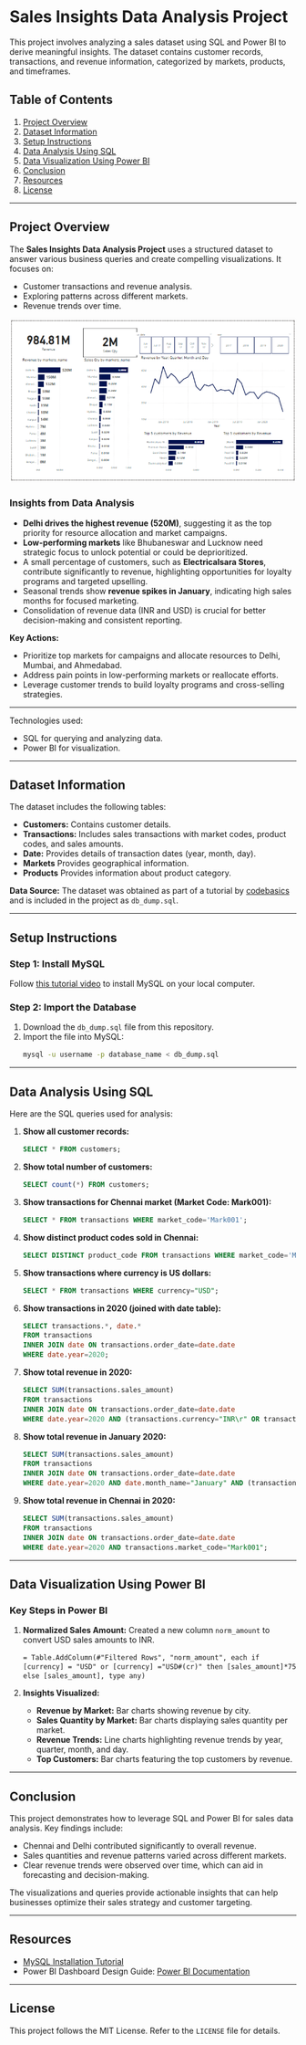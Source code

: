 # Sales Insights Data Analysis Project

This project involves analyzing a sales dataset using SQL and Power BI to derive meaningful insights. The dataset contains customer records, transactions, and revenue information, categorized by markets, products, and timeframes. 

## Table of Contents
1. [Project Overview](#project-overview)
2. [Dataset Information](#dataset-information)
3. [Setup Instructions](#setup-instructions)
4. [Data Analysis Using SQL](#data-analysis-using-sql)
5. [Data Visualization Using Power BI](#data-visualization-using-power-bi)
6. [Conclusion](#conclusion)
7. [Resources](#resources)
8. [License](#license)

---

## Project Overview
The **Sales Insights Data Analysis Project** uses a structured dataset to answer various business queries and create compelling visualizations. It focuses on:
- Customer transactions and revenue analysis.
- Exploring patterns across different markets.
- Revenue trends over time.

![Sales Dashboard](https://github.com/Gul-Fatima/Sales-Analysis/blob/main/BI%20Dashboard.PNG)

### **Insights from Data Analysis**

- **Delhi drives the highest revenue (520M)**, suggesting it as the top priority for resource allocation and market campaigns.
- **Low-performing markets** like Bhubaneswar and Lucknow need strategic focus to unlock potential or could be deprioritized.
- A small percentage of customers, such as **Electricalsara Stores**, contribute significantly to revenue, highlighting opportunities for loyalty programs and targeted upselling.
- Seasonal trends show **revenue spikes in January**, indicating high sales months for focused marketing.
- Consolidation of revenue data (INR and USD) is crucial for better decision-making and consistent reporting.

**Key Actions:**
- Prioritize top markets for campaigns and allocate resources to Delhi, Mumbai, and Ahmedabad.
- Address pain points in low-performing markets or reallocate efforts.
- Leverage customer trends to build loyalty programs and cross-selling strategies.

---

Technologies used:
- SQL for querying and analyzing data.
- Power BI for visualization.

---

## Dataset Information
The dataset includes the following tables:
- **Customers:** Contains customer details.
- **Transactions:** Includes sales transactions with market codes, product codes, and sales amounts.
- **Date:** Provides details of transaction dates (year, month, day).
- **Markets** Provides geographical information.
- **Products** Provides information about product category.

**Data Source:** The dataset was obtained as part of a tutorial by [codebasics](https://www.youtube.com/watch?v=hhZ62IlTxYs&list=PLeo1K3hjS3utcb9nKtanhcn8jd2E0Hp9b&index=2) and is included in the project as `db_dump.sql`.

---

## Setup Instructions

### Step 1: Install MySQL
Follow [this tutorial video](https://www.youtube.com/watch?v=WuBcTJnIuzo) to install MySQL on your local computer.

### Step 2: Import the Database
1. Download the `db_dump.sql` file from this repository.
2. Import the file into MySQL:
   ```bash
   mysql -u username -p database_name < db_dump.sql
   ```

---

## Data Analysis Using SQL
Here are the SQL queries used for analysis:

1. **Show all customer records:**
   ```sql
   SELECT * FROM customers;
   ```

2. **Show total number of customers:**
   ```sql
   SELECT count(*) FROM customers;
   ```

3. **Show transactions for Chennai market (Market Code: Mark001):**
   ```sql
   SELECT * FROM transactions WHERE market_code='Mark001';
   ```

4. **Show distinct product codes sold in Chennai:**
   ```sql
   SELECT DISTINCT product_code FROM transactions WHERE market_code='Mark001';
   ```

5. **Show transactions where currency is US dollars:**
   ```sql
   SELECT * FROM transactions WHERE currency="USD";
   ```

6. **Show transactions in 2020 (joined with date table):**
   ```sql
   SELECT transactions.*, date.* 
   FROM transactions 
   INNER JOIN date ON transactions.order_date=date.date 
   WHERE date.year=2020;
   ```

7. **Show total revenue in 2020:**
   ```sql
   SELECT SUM(transactions.sales_amount) 
   FROM transactions 
   INNER JOIN date ON transactions.order_date=date.date 
   WHERE date.year=2020 AND (transactions.currency="INR\r" OR transactions.currency="USD\r");
   ```

8. **Show total revenue in January 2020:**
   ```sql
   SELECT SUM(transactions.sales_amount) 
   FROM transactions 
   INNER JOIN date ON transactions.order_date=date.date 
   WHERE date.year=2020 AND date.month_name="January" AND (transactions.currency="INR\r" OR transactions.currency="USD\r");
   ```

9. **Show total revenue in Chennai in 2020:**
   ```sql
   SELECT SUM(transactions.sales_amount) 
   FROM transactions 
   INNER JOIN date ON transactions.order_date=date.date 
   WHERE date.year=2020 AND transactions.market_code="Mark001";
   ```

---

## Data Visualization Using Power BI
### Key Steps in Power BI
1. **Normalized Sales Amount:**
   Created a new column `norm_amount` to convert USD sales amounts to INR.
   ```powerquery
   = Table.AddColumn(#"Filtered Rows", "norm_amount", each if [currency] = "USD" or [currency] ="USD#(cr)" then [sales_amount]*75 else [sales_amount], type any)
   ```

2. **Insights Visualized:**
   - **Revenue by Market:** Bar charts showing revenue by city.
   - **Sales Quantity by Market:** Bar charts displaying sales quantity per market.
   - **Revenue Trends:** Line charts highlighting revenue trends by year, quarter, month, and day.
   - **Top Customers:** Bar charts featuring the top customers by revenue.

---

## Conclusion
This project demonstrates how to leverage SQL and Power BI for sales data analysis. Key findings include:
- Chennai and Delhi contributed significantly to overall revenue.
- Sales quantities and revenue patterns varied across different markets.
- Clear revenue trends were observed over time, which can aid in forecasting and decision-making.

The visualizations and queries provide actionable insights that can help businesses optimize their sales strategy and customer targeting.

---

## Resources
- [MySQL Installation Tutorial](https://www.youtube.com/watch?v=WuBcTJnIuzo)
- Power BI Dashboard Design Guide: [Power BI Documentation](https://docs.microsoft.com/en-us/power-bi/)

---

## License
This project follows the MIT License. Refer to the `LICENSE` file for details.
```

